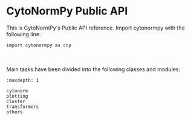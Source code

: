# CytoNormPy Public API

This is CytoNormPy's Public API reference.
Import cytonormpy with the following line:
```
import cytonormpy as cnp
```

<br/><br/>
Main tasks have been divided into the following classes and modules:

```{toctree}
:maxdepth: 1

cytonorm
plotting
cluster
transformers
others
```

